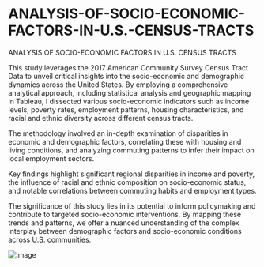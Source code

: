 # ANALYSIS-OF-SOCIO-ECONOMIC-FACTORS-IN-U.S.-CENSUS-TRACTS
ANALYSIS OF SOCIO-ECONOMIC FACTORS IN U.S. CENSUS TRACTS

This study leverages the 2017 American Community Survey Census Tract Data to unveil critical insights into the socio-economic and demographic dynamics across the United States. By employing a comprehensive analytical approach, including statistical analysis and geographic mapping in Tableau, I dissected various socio-economic indicators such as income levels, poverty rates, employment patterns, housing characteristics, and racial and ethnic diversity across different census tracts. 

The methodology involved an in-depth examination of disparities in economic and demographic factors, correlating these with housing and living conditions, and analyzing commuting patterns to infer their impact on local employment sectors. 

Key findings highlight significant regional disparities in income and poverty, the influence of racial and ethnic composition on socio-economic status, and notable correlations between commuting habits and employment types. 

The significance of this study lies in its potential to inform policymaking and contribute to targeted socio-economic interventions. By mapping these trends and patterns, we offer a nuanced understanding of the complex interplay between demographic factors and socio-economic conditions across U.S. communities.

![image](https://github.com/user-attachments/assets/c47c4815-4cb9-40f7-b149-be09c3dc89f0)

